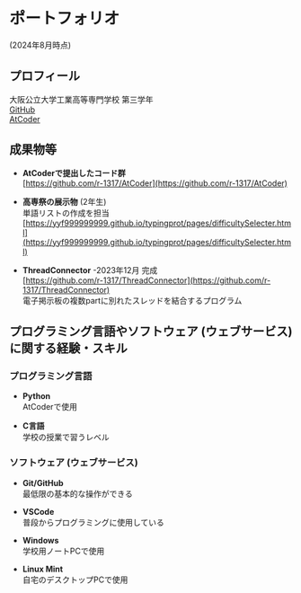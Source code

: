 # ポートフォリオ
(2024年8月時点)

## プロフィール

大阪公立大学工業高等専門学校 第三学年<br>
[GitHub](https://github.com/r-1317/)<br>
[AtCoder](https://atcoder.jp/users/r1317)

## 成果物等

- **AtCoderで提出したコード群**<br>
  [https://github.com/r-1317/AtCoder](https://github.com/r-1317/AtCoder)

<!--
-   **任意の文字列を先頭にもつ電子掲示板のトリップを生成するプログラム** -2023年7月 完成<br>
  [https://github.com/r-1317/portfolio2/blob/main/tripkey.ipynb](https://github.com/r-1317/portfolio2/blob/main/tripkey.ipynb)
-->

-   **高専祭の展示物** (2年生)<br>
  単語リストの作成を担当<br>
  [https://yyf999999999.github.io/typingprot/pages/difficultySelecter.html](https://yyf999999999.github.io/typingprot/pages/difficultySelecter.html)
 
-  **ThreadConnector** -2023年12月 完成<br>
  [https://github.com/r-1317/ThreadConnector](https://github.com/r-1317/ThreadConnector)<br>
  電子掲示板の複数partに別れたスレッドを結合するプログラム

<!--
-  **Recall-Signature-Calculator** -2024年2月 完成<br>
  [https://github.com/r-1317/Recall-Signature-Calculator](https://github.com/r-1317/Recall-Signature-Calculator)<br>都道府県知事・市町村長の解職請求に必要な署名数を計算するプログラム。
-->


## プログラミング言語やソフトウェア (ウェブサービス) に関する経験・スキル

### プログラミング言語

- **Python**<br>
  AtCoderで使用

- **C言語**<br>
  学校の授業で習うレベル

### ソフトウェア (ウェブサービス)
- **Git/GitHub**<br>
  最低限の基本的な操作ができる

- **VSCode**<br>
  普段からプログラミングに使用している

- **Windows**<br>
  学校用ノートPCで使用

- **Linux Mint**<br>
  自宅のデスクトップPCで使用
<!--stackedit_data:
eyJoaXN0b3J5IjpbNDA2NDk1MTk1XX0=
-->